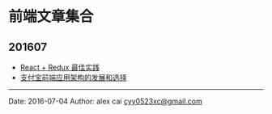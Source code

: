 # 前端文章集合


## 201607

- [React + Redux 最佳实践](https://github.com/sorrycc/blog/issues/1)
- [支付宝前端应用架构的发展和选择](https://github.com/sorrycc/blog/issues/6)



---------

Date: 2016-07-04  Author: alex cai <cyy0523xc@gmail.com>

